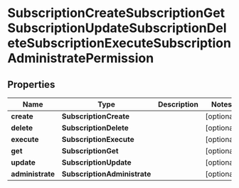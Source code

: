 

# SubscriptionCreateSubscriptionGetSubscriptionUpdateSubscriptionDeleteSubscriptionExecuteSubscriptionAdministratePermission


## Properties

Name | Type | Description | Notes
------------ | ------------- | ------------- | -------------
**create** | **SubscriptionCreate** |  |  [optional]
**delete** | **SubscriptionDelete** |  |  [optional]
**execute** | **SubscriptionExecute** |  |  [optional]
**get** | **SubscriptionGet** |  |  [optional]
**update** | **SubscriptionUpdate** |  |  [optional]
**administrate** | **SubscriptionAdministrate** |  |  [optional]



